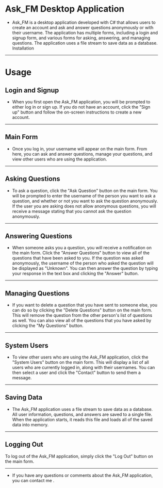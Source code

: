# Ask_FM Desktop Application

* Ask_FM is a desktop application developed with C# that allows users to create an account and ask and answer questions anonymously or with their username. The application has multiple forms, including a login and signup form, and various forms for asking, answering, and managing questions. The application uses a file stream to save data as a database.
Installation

----

# Usage

## Login and Signup

* When you first open the Ask_FM application, you will be prompted to either log in or sign up. If you do not have an account, click the "Sign up" button and follow the on-screen instructions to create a new account.

----

## Main Form

* Once you log in, your username will appear on the main form. From here, you can ask and answer questions, manage your questions, and view other users who are using the application.

----

## Asking Questions

* To ask a question, click the "Ask Question" button on the main form. You will be prompted to enter the username of the person you want to ask a question, and whether or not you want to ask the question anonymously. If the user you are asking does not allow anonymous questions, you will receive a message stating that you cannot ask the question anonymously.

------

## Answering Questions

* When someone asks you a question, you will receive a notification on the main form. Click the "Answer Questions" button to view all of the questions that have been asked to you. If the question was asked anonymously, the username of the person who asked the question will be displayed as "Unknown". You can then answer the question by typing your response in the text box and clicking the "Answer" button.

----------


## Managing Questions

* If you want to delete a question that you have sent to someone else, you can do so by clicking the "Delete Questions" button on the main form. This will remove the question from the other person's list of questions as well. You can also view all of the questions that you have asked by clicking the "My Questions" button.

----

## System Users

* To view other users who are using the Ask_FM application, click the "System Users" button on the main form. This will display a list of all users who are currently logged in, along with their usernames. You can then select a user and click the "Contact" button to send them a message.
 
----

## Saving Data

* The Ask_FM application uses a file stream to save data as a database. All user information, questions, and answers are saved to a single file. When the application starts, it reads this file and loads all of the saved data into memory.

---

## Logging Out

To log out of the Ask_FM application, simply click the "Log Out" button on the main form.

---

* If you have any questions or comments about the Ask_FM application, you can contact me .

